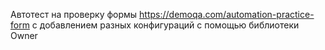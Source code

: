 Автотест на проверку формы https://demoqa.com/automation-practice-form
с добавлением разных конфигураций с помощью библиотеки Owner